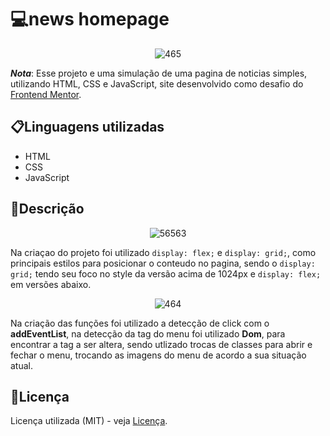 # 💻news homepage
 <div align="center">
  
 ![465](https://github.com/matheus369k/news-homepage-main/assets/47065962/3349bd95-038a-43ef-9f31-b6358f6b6ef9)</div>
 __*Nota*__: Esse projeto e uma simulação de uma pagina de noticias simples, utilizando HTML, CSS e JavaScript, site desenvolvido como desafio do [Frontend Mentor](https://www.frontendmentor.io/home).
## 📋Linguagens utilizadas
- HTML
- CSS
- JavaScript
##  📄Descrição 
<div align="center">
 
![56563](https://github.com/matheus369k/news-homepage-main/assets/47065962/da85e883-db11-4c17-b03b-636161f41f39)</div>
Na criaçao do projeto foi utilizado ```display: flex;``` e ```display: grid;```, como principais estilos para posicionar o conteudo no pagina, sendo o ```display: grid;``` tendo seu foco no style da versão acima de 1024px e  ```display: flex;``` em versões abaixo.<div align="center">
 
![464](https://github.com/matheus369k/news-homepage-main/assets/47065962/17ff9605-bceb-41f1-8bd8-f568e3a5b813)</div>
Na criação das funções foi utilizado a detecção de click com o __addEventList__, na detecção da tag do menu foi utilizado __Dom__, para encontrar a tag a ser altera, sendo utlizado trocas de classes para abrir e fechar o menu, trocando as imagens do menu de acordo a sua situação atual.

## 📃Licença
Licença utilizada (MIT) - veja [Licença](/LICENSE).
